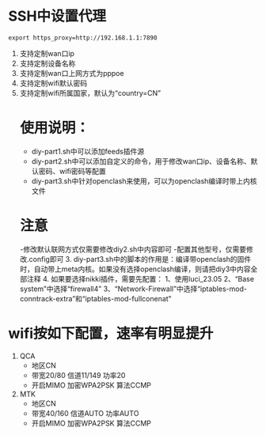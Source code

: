 # SSH中设置代理
```
export https_proxy=http://192.168.1.1:7890
```
1. 支持定制wan口ip
2. 支持定制设备名称
3. 支持定制wan口上网方式为pppoe
4. 支持定制wifi默认密码
5. 支持定制wifi所属国家，默认为“country=CN”
   # 使用说明：
      - diy-part1.sh中可以添加feeds插件源
      - diy-part2.sh中可以添加自定义的命令，用于修改wan口ip、设备名称、默认密码、wifi密码等配置
      - diy-part3.sh中针对openclash来使用，可以为openclash编译时带上内核文件
   # 注意
   -修改默认联网方式仅需要修改diy2.sh中内容即可
   -配置其他型号，仅需要修改.config即可
   3. diy-part3.sh中的脚本的作用是：编译带openclash的固件时，自动带上meta内核。如果没有选择openclash编译，则请把diy3中内容全部注释
   4. 如果要选择nikki插件，需要先配置：
      1、使用luci_23.05
      2、“Base system”中选择“firewall4”
      3、“Network-Firewall”中选择“iptables-mod-conntrack-extra”和“iptables-mod-fullconenat”
# wifi按如下配置，速率有明显提升
1. QCA
   - 地区CN
   - 带宽20/80  信道11/149  功率20
   - 开启MIMO   加密WPA2PSK 算法CCMP
2. MTK
   - 地区CN
   - 带宽40/160 信道AUTO    功率AUTO
   - 开启MIMO   加密WPA2PSK 算法CCMP
